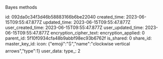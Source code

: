 Bayes methods

id: 092da0c34f3d46b58883166b6be22040
created_time: 2023-06-15T09:55:47.877Z
updated_time: 2023-06-15T09:55:47.877Z
user_created_time: 2023-06-15T09:55:47.877Z
user_updated_time: 2023-06-15T09:55:47.877Z
encryption_cipher_text: 
encryption_applied: 0
parent_id: 5f10f0934cfa48b9abbf98ec93b6762f
is_shared: 0
share_id: 
master_key_id: 
icon: {"emoji":"🔃","name":"clockwise vertical arrows","type":1}
user_data: 
type_: 2